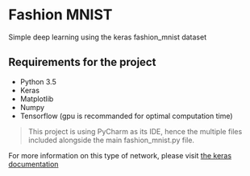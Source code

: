 # Fashion MNIST
Simple deep learning using the keras fashion_mnist  dataset

## Requirements for the project
- Python 3.5
- Keras
- Matplotlib
- Numpy
- Tensorflow (gpu is recommanded for optimal computation time)

> This project is using PyCharm as its IDE, hence the multiple files included alongside the main fashion_mnist.py file.

For more information on this type of network, please visit [the keras documentation](https://keras.io)
